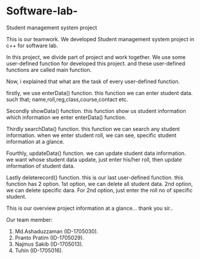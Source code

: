 # Software-lab-
Student management system project

This is our teamwork.
We developed Student management system project in c++ for software lab.

In this project, we divide part of project and work together.
We use some user-defined function for developed this project. and these user-defined functions are called main function.

Now, i explained that what are the task of every user-defined function.

firstly, we use enterData() function.
this function we can enter student data. such that; name,roll,reg,class,course,contact etc.


Secondly showData() function.
this function show us student information which information we enter enterData() function.


Thirdly searchData() function.
this function we can search any student information.
when we enter student roll, we can see, specific student information at a glance.


Fourthly, updateData() function.
we can update student data information.
we want whose student data update, just enter his/her roll, 
then update information of student data.


Lastly deleterecord() function.
this is our last user-defined function.
this function has 2 option. 1st option, we can delete all student data.
2nd option, we can delete specific dara.
For 2nd option, just enter the roll no of specific student.



This is our overview project information at a glance...
thank you sir..

Our team member:
1. Md.Ashaduzzaman (ID-1705030).
2. Pranto Pratim (ID-1705029).
3. Najmus Sakib (ID-1705013).
4. Tuhin (ID-1705016).
